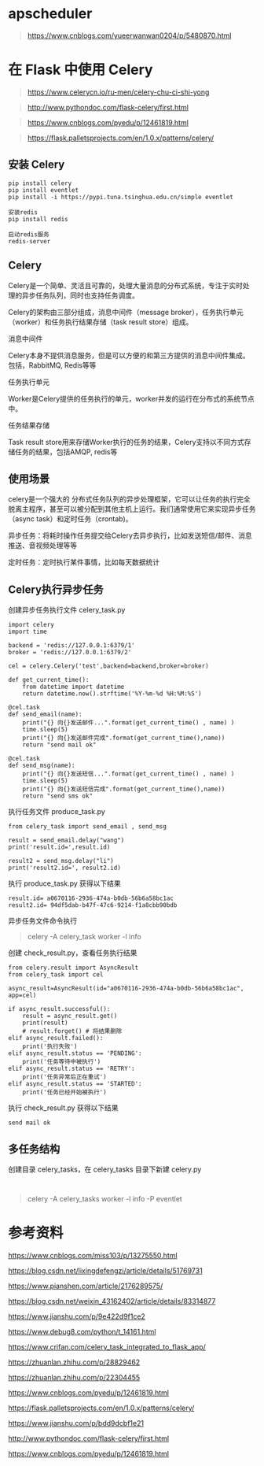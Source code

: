 
#  apscheduler

> https://www.cnblogs.com/yueerwanwan0204/p/5480870.html

# 在 Flask 中使用 Celery

> https://www.celerycn.io/ru-men/celery-chu-ci-shi-yong

> http://www.pythondoc.com/flask-celery/first.html

> https://www.cnblogs.com/pyedu/p/12461819.html

> https://flask.palletsprojects.com/en/1.0.x/patterns/celery/




## 安装 Celery

```
pip install celery
pip install eventlet
pip install -i https://pypi.tuna.tsinghua.edu.cn/simple eventlet

安装redis
pip install redis

启动redis服务
redis-server

```

## Celery
Celery是一个简单、灵活且可靠的，处理大量消息的分布式系统，专注于实时处理的异步任务队列，同时也支持任务调度。

Celery的架构由三部分组成，消息中间件（message broker），任务执行单元（worker）和任务执行结果存储（task result store）组成。

消息中间件

Celery本身不提供消息服务，但是可以方便的和第三方提供的消息中间件集成。包括，RabbitMQ, Redis等等

任务执行单元

Worker是Celery提供的任务执行的单元，worker并发的运行在分布式的系统节点中。

任务结果存储

Task result store用来存储Worker执行的任务的结果，Celery支持以不同方式存储任务的结果，包括AMQP, redis等

## 使用场景
celery是一个强大的 分布式任务队列的异步处理框架，它可以让任务的执行完全脱离主程序，甚至可以被分配到其他主机上运行。我们通常使用它来实现异步任务（async task）和定时任务（crontab)。

异步任务：将耗时操作任务提交给Celery去异步执行，比如发送短信/邮件、消息推送、音视频处理等等

定时任务：定时执行某件事情，比如每天数据统计

## Celery执行异步任务

创建异步任务执行文件 celery_task.py

```
import celery
import time

backend = 'redis://127.0.0.1:6379/1'
broker = 'redis://127.0.0.1:6379/2'

cel = celery.Celery('test',backend=backend,broker=broker)

def get_current_time():
    from datetime import datetime
    return datetime.now().strftime('%Y-%m-%d %H:%M:%S')

@cel.task
def send_email(name):
    print("{} 向{}发送邮件...".format(get_current_time() , name) )
    time.sleep(5)
    print("{} 向{}发送邮件完成".format(get_current_time(),name))
    return "send mail ok"

@cel.task
def send_msg(name):
    print("{} 向{}发送短信...".format(get_current_time() , name) )
    time.sleep(5)
    print("{} 向{}发送短信完成".format(get_current_time(),name))
    return "send sms ok"

```

执行任务文件 produce_task.py

```
from celery_task import send_email , send_msg

result = send_email.delay("wang")
print('result.id=',result.id)

result2 = send_msg.delay("li")
print('result2.id=', result2.id)

```

执行 produce_task.py 获得以下结果

```
result.id= a0670116-2936-474a-b0db-56b6a58bc1ac
result2.id= 94df5dab-b47f-47c6-9214-f1a8cbb90bdb
```

异步任务文件命令执行

> celery -A celery_task worker  -l info


创建 check_result.py，查看任务执行结果

```
from celery.result import AsyncResult
from celery_task import cel

async_result=AsyncResult(id="a0670116-2936-474a-b0db-56b6a58bc1ac", app=cel)

if async_result.successful():
    result = async_result.get()
    print(result)
    # result.forget() # 将结果删除
elif async_result.failed():
    print('执行失败')
elif async_result.status == 'PENDING':
    print('任务等待中被执行')
elif async_result.status == 'RETRY':
    print('任务异常后正在重试')
elif async_result.status == 'STARTED':
    print('任务已经开始被执行')
```

执行 check_result.py 获得以下结果

```
send mail ok
```

## 多任务结构

创建目录 celery_tasks，在 celery_tasks 目录下新建 celery.py
```


```




> celery -A celery_tasks worker  -l info -P eventlet



# 参考资料

https://www.cnblogs.com/miss103/p/13275550.html

https://blog.csdn.net/lixingdefengzi/article/details/51769731

https://www.pianshen.com/article/2176289575/

https://blog.csdn.net/weixin_43162402/article/details/83314877

https://www.jianshu.com/p/9e422d9f1ce2

https://www.debug8.com/python/t_14161.html

https://www.crifan.com/celery_task_integrated_to_flask_app/

https://zhuanlan.zhihu.com/p/28829462

https://zhuanlan.zhihu.com/p/22304455

https://www.cnblogs.com/pyedu/p/12461819.html

https://flask.palletsprojects.com/en/1.0.x/patterns/celery/

https://www.jianshu.com/p/bdd9dcbf1e21

http://www.pythondoc.com/flask-celery/first.html

https://www.cnblogs.com/pyedu/p/12461819.html




